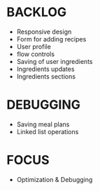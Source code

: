 # BACKLOG

* Responsive design
* Form for adding recipes
* User profile
* flow controls
* Saving of user ingredients
* Ingredients updates
* Ingredients sections

# DEBUGGING

* Saving meal plans
* Linked list operations

# FOCUS

* Optimization & Debugging
